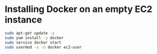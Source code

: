 # Installing Docker on an empty EC2 instance

```sh
sudo apt-get update -y
sudo yum install -y docker
sudo service docker start
sudo usermod -a -G docker ec2-user
```
